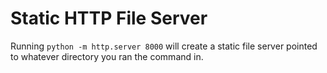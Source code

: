 # Static HTTP File Server

Running `python -m http.server 8000` will create a static file server pointed to whatever directory you ran the command in.
